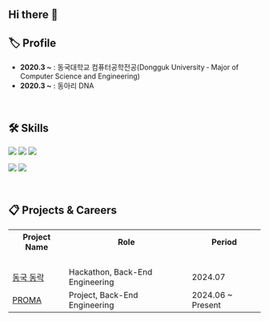 ## Hi there 👋

## 🏷️ Profile</h2>
<ul align="left">
  <li><strong>2020.3 ~</strong> : 동국대학교 컴퓨터공학전공(Dongguk University ‐ Major of Computer Science and Engineering)</li>
  <li><strong>2020.3 ~</strong> : 동아리 DNA</li>
</ul>
<br>

## 🛠️ Skills
<p>
  <img src="https://img.shields.io/badge/python-3776AB?style=for-the-badge&logo=python&logoColor=white"/>
  <img src="https://img.shields.io/badge/C-A8B9CC?style=for-the-badge&logo=C&logoColor=white"/>
  <img src="https://img.shields.io/badge/-C++-blue?style=for-the-badge&logo=cplusplus"/>
</p>
<p>
  <img src="https://img.shields.io/badge/Node.js-43853D?style=for-the-badge&logo=node.js&logoColor=white"/>
  <img src="https://img.shields.io/badge/PyTorch-EE4C2C?style=for-the-badge&logo=PyTorch&logoColor=white"/>
</p>
<br>

## 📋 Projects & Careers
<table>
  <tr>
    <th>Project Name</th>
    <th>Role</th>
    <th>Period</th>
  </tr>
  <tr>
    <td><a href=""></a></td>
    <td></td>
    <td></td>
  </tr>
  <tr>
    <td><a href=""></a></td>
    <td></td>
    <td></td>
 </tr>
  <tr>
    <td><a href=""></a></td>
    <td></td>
    <td></td>
  </tr>
  <tr>
    <td><a href=""></a></td>
    <td></td>
    <td></td>
  </tr>
  <tr>
    <td><a href="https://github.com/PROMACAMputhon">동국 동락</a></td>
    <td>Hackathon, Back-End Engineering</td>
    <td>2024.07</td>
  </tr>
  <tr>
    <td><a href="https://github.com/PROMAplatform">PROMA</a></td>
    <td>Project, Back-End Engineering</td>
    <td>2024.06 ~ Present</td>
  </tr>
</table>
